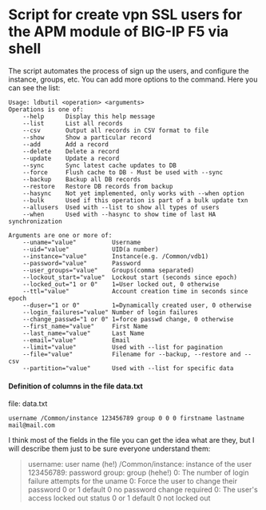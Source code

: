 <h1>Script for create vpn SSL users for the APM module of BIG-IP F5 via shell</h1>

The script automates the process of sign up the users, and configure the instance, groups, etc.
You can add more options to the command.
Here you can see the list:

```
Usage: ldbutil <operation> <arguments>
Operations is one of:
    --help      Display this help message
    --list      List all records
    --csv       Output all records in CSV format to file
    --show      Show a particular record
    --add       Add a record
    --delete    Delete a record
    --update    Update a record
    --sync      Sync latest cache updates to DB
    --force     Flush cache to DB - Must be used with --sync
    --backup    Backup all DB records
    --restore   Restore DB records from backup
    --hasync    Not yet implemented, only works with --when option
    --bulk      Used if this operation is part of a bulk update txn
    --allusers  Used with --list to show all types of users
    --when      Used with --hasync to show time of last HA synchronization

Arguments are one or more of:
    --uname="value"          Username
    --uid="value"            UID(a number)
    --instance="value"       Instance(e.g. /Common/vdb1)
    --password="value"       Password
    --user_groups="value"    Groups(comma separated)
    --lockout_start="value"  Lockout start (seconds since epoch)
    --locked_out="1 or 0"    1=User locked out, 0 otherwise
    --ttl="value"            Account creation time in seconds since epoch
    --duser="1 or 0"         1=Dynamically created user, 0 otherwise
    --login_failures="value" Number of login failures
    --change_passwd="1 or 0" 1=force passwd change, 0 otherwise
    --first_name="value"     First Name
    --last_name="value"      Last Name
    --email="value"          Email
    --limit="value"          Used with --list for pagination
    --file="value"           Filename for --backup, --restore and --csv
    --partition="value"      Used with --list for specific data
```

<h4>Definition of columns in the file data.txt</h4>

file: data.txt

```username /Common/instance 123456789 group 0 0 0 firstname lastname mail@mail.com```

I think most of the fields in the file you can get the idea what are they, but I will describe them just to be sure everyone understand them:

>username: user name (he!)
>/Common/instance: instance of the user
>123456789: password
>group: group (hehe!)
>0: The number of login failure attempts for the uname
>0: Force the user to change their password 0 or 1 default 0 no password change required
>0: The user's access locked out status 0 or 1 default 0 not locked out




